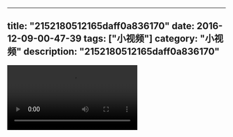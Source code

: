 
---
title: "2152180512165daff0a836170"
date: 2016-12-09-00-47-39
tags: ["小视频"]
category: "小视频"
description: "2152180512165daff0a836170"
---
<video src="http://ohtsqip0g.bkt.clouddn.com/2152180512165daff0a836170.mp4" controls="controls"></video>
